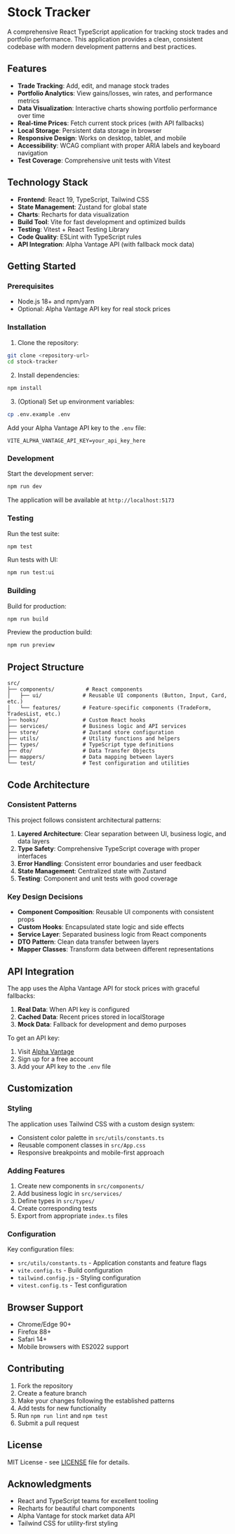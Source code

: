 # Stock Tracker

A comprehensive React TypeScript application for tracking stock trades and portfolio performance. This application provides a clean, consistent codebase with modern development patterns and best practices.

## Features

- **Trade Tracking**: Add, edit, and manage stock trades
- **Portfolio Analytics**: View gains/losses, win rates, and performance metrics
- **Data Visualization**: Interactive charts showing portfolio performance over time
- **Real-time Prices**: Fetch current stock prices (with API fallbacks)
- **Local Storage**: Persistent data storage in browser
- **Responsive Design**: Works on desktop, tablet, and mobile
- **Accessibility**: WCAG compliant with proper ARIA labels and keyboard navigation
- **Test Coverage**: Comprehensive unit tests with Vitest

## Technology Stack

- **Frontend**: React 19, TypeScript, Tailwind CSS
- **State Management**: Zustand for global state
- **Charts**: Recharts for data visualization
- **Build Tool**: Vite for fast development and optimized builds
- **Testing**: Vitest + React Testing Library
- **Code Quality**: ESLint with TypeScript rules
- **API Integration**: Alpha Vantage API (with fallback mock data)

## Getting Started

### Prerequisites

- Node.js 18+ and npm/yarn
- Optional: Alpha Vantage API key for real stock prices

### Installation

1. Clone the repository:
```bash
git clone <repository-url>
cd stock-tracker
```

2. Install dependencies:
```bash
npm install
```

3. (Optional) Set up environment variables:
```bash
cp .env.example .env
```
Add your Alpha Vantage API key to the `.env` file:
```env
VITE_ALPHA_VANTAGE_API_KEY=your_api_key_here
```

### Development

Start the development server:
```bash
npm run dev
```

The application will be available at `http://localhost:5173`

### Testing

Run the test suite:
```bash
npm test
```

Run tests with UI:
```bash
npm run test:ui
```

### Building

Build for production:
```bash
npm run build
```

Preview the production build:
```bash
npm run preview
```

## Project Structure

```
src/
├── components/          # React components
│   ├── ui/             # Reusable UI components (Button, Input, Card, etc.)
│   └── features/       # Feature-specific components (TradeForm, TradesList, etc.)
├── hooks/              # Custom React hooks
├── services/           # Business logic and API services
├── store/              # Zustand store configuration
├── utils/              # Utility functions and helpers
├── types/              # TypeScript type definitions
├── dto/                # Data Transfer Objects
├── mappers/            # Data mapping between layers
└── test/               # Test configuration and utilities
```

## Code Architecture

### Consistent Patterns

This project follows consistent architectural patterns:

1. **Layered Architecture**: Clear separation between UI, business logic, and data layers
2. **Type Safety**: Comprehensive TypeScript coverage with proper interfaces
3. **Error Handling**: Consistent error boundaries and user feedback
4. **State Management**: Centralized state with Zustand
5. **Testing**: Component and unit tests with good coverage

### Key Design Decisions

- **Component Composition**: Reusable UI components with consistent props
- **Custom Hooks**: Encapsulated state logic and side effects
- **Service Layer**: Separated business logic from React components
- **DTO Pattern**: Clean data transfer between layers
- **Mapper Classes**: Transform data between different representations

## API Integration

The app uses the Alpha Vantage API for stock prices with graceful fallbacks:

1. **Real Data**: When API key is configured
2. **Cached Data**: Recent prices stored in localStorage
3. **Mock Data**: Fallback for development and demo purposes

To get an API key:
1. Visit [Alpha Vantage](https://www.alphavantage.co/support/#api-key)
2. Sign up for a free account
3. Add your API key to the `.env` file

## Customization

### Styling

The application uses Tailwind CSS with a custom design system:
- Consistent color palette in `src/utils/constants.ts`
- Reusable component classes in `src/App.css`
- Responsive breakpoints and mobile-first approach

### Adding Features

1. Create new components in `src/components/`
2. Add business logic in `src/services/`
3. Define types in `src/types/`
4. Create corresponding tests
5. Export from appropriate `index.ts` files

### Configuration

Key configuration files:
- `src/utils/constants.ts` - Application constants and feature flags
- `vite.config.ts` - Build configuration
- `tailwind.config.js` - Styling configuration
- `vitest.config.ts` - Test configuration

## Browser Support

- Chrome/Edge 90+
- Firefox 88+
- Safari 14+
- Mobile browsers with ES2022 support

## Contributing

1. Fork the repository
2. Create a feature branch
3. Make your changes following the established patterns
4. Add tests for new functionality
5. Run `npm run lint` and `npm test`
6. Submit a pull request

## License

MIT License - see [LICENSE](LICENSE) file for details.

## Acknowledgments

- React and TypeScript teams for excellent tooling
- Recharts for beautiful chart components
- Alpha Vantage for stock market data API
- Tailwind CSS for utility-first styling
